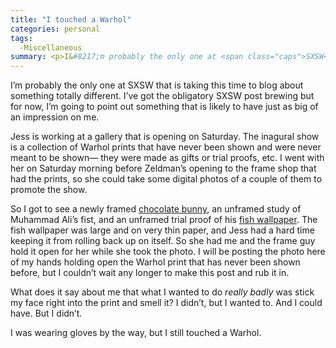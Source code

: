 ```yaml
---
title: "I touched a Warhol"
categories: personal
tags:
  -Miscellaneous
summary: <p>I&#8217;m probably the only one at <span class="caps">SXSW</span> that is taking this time to blog about something totally different.  I&#8217;ve got the obligatory <span class="caps">SXSW</span> post brewing but for now, I&#8217;m going to point out something that is likely to have just as big of an impression on me.</p>
---
```

<p>I&#8217;m probably the only one at <span class="caps">SXSW</span> that is taking this time to blog about something totally different.  I&#8217;ve got the obligatory <span class="caps">SXSW</span> post brewing but for now, I&#8217;m going to point out something that is likely to have just as big of an impression on me.</p>

<p>Jess is working at a gallery that is opening on Saturday.  The inagural show is a collection of Warhol prints that have never been shown and were never meant to be shown&#8212; they were made as gifts or trial proofs, etc.  I went with her on Saturday morning before Zeldman&#8217;s opening to the frame shop that had the prints, so she could take some digital photos of a couple of them to promote the show.</p>

<p>So I got to see a newly framed <a href="http://www.hamiltonselway.com/warhol_trials/chocolate_bunny.htm">chocolate bunny</a>, an unframed study of Muhammad Ali&#8217;s fist, and an unframed trial proof of his <a href="http://www.augengallery.com/Prints/Warhol/fish_wallpaper.htm">fish wallpaper</a>.  The fish wallpaper was large and on very thin paper, and Jess had a hard time keeping it from rolling back up on itself.  So she had me and the frame guy hold it open for her while she took the photo.  I will be posting the photo here of my hands holding open the Warhol print that has never been shown before, but I couldn&#8217;t wait any longer to make this post and rub it in.</p>

<p>What does it say about me that what I wanted to do <em>really badly</em> was stick my face right into the print and smell it?  I didn&#8217;t, but I wanted to.  And I could have.  But I didn&#8217;t.</p>

<p>I was wearing gloves by the way, but I still touched a Warhol.</p>
